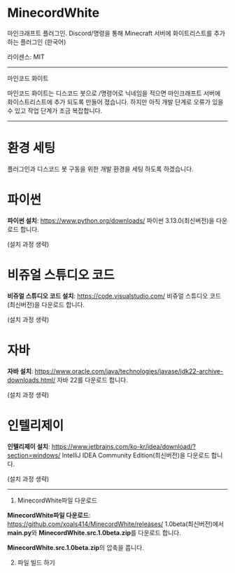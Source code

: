 # MinecordWhite
마인크래프트 플러그인. Discord/명령을 통해 Minecraft 서버에 화이트리스트를 추가하는 플러그인 (한국어)

라이센스: MIT


---
마인코드 화이트

마인코드 화이트는 디스코드 봇으로 /명령어로 닉네임을 적으면 마인크래프트 서버에 화이스트리스트에 추가 되도록 만들어 졌습니다.
하지만 아직 개발 단계로 오류가 있을 수 있고 작업 단계가 조금 복잡합니다.

---

# 환경 세팅

플러그인과 디스코드 봇 구동을 위한 개발 환경을 세팅 하도록 하겠습니다.



# 파이썬

**파이썬 설치**: https://www.python.org/downloads/
파이썬 3.13.0(최신버전)을 다운로드 합니다.

(설치 과정 생략)



# 비쥬얼 스튜디오 코드

**비쥬얼 스튜디오 코드 설치**: https://code.visualstudio.com/
비쥬얼 스튜디오 코드(최신버전)을 다운로드 합니다.

(설치 과정 생략)



# 자바

**자바 설치**: https://www.oracle.com/java/technologies/javase/jdk22-archive-downloads.html/
자바 22를 다운로드 합니다.

(설치 과정 생략)



# 인텔리제이

**인텔리제이 설치**: https://www.jetbrains.com/ko-kr/idea/download/?section=windows/
IntelliJ IDEA Community Edition(최신버전)을 다운로드 합니다.

(설치 과정 생략)


---
1. MinecordWhite파일 다운로드


**MinecordWhite파일 다운로드**: https://github.com/xoals414/MinecordWhite/releases/
1.0beta(최신버전)에서 **main.py**와 **MinecordWhite.src.1.0beta.zip**를 다운로드 합니다.

**MinecordWhite.src.1.0beta.zip**의 압축을 풉니다.

2. 파일 빌드 하기
